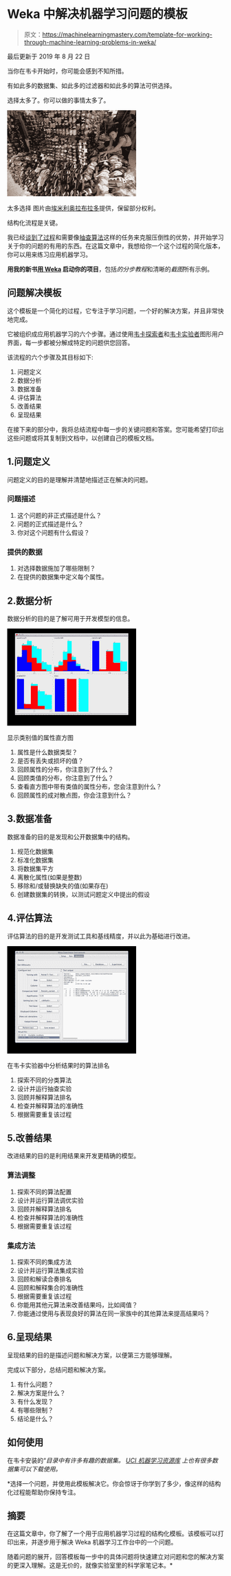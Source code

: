 # Weka 中解决机器学习问题的模板

> 原文：<https://machinelearningmastery.com/template-for-working-through-machine-learning-problems-in-weka/>

最后更新于 2019 年 8 月 22 日

当你在韦卡开始时，你可能会感到不知所措。

有如此多的数据集、如此多的过滤器和如此多的算法可供选择。

选择太多了。你可以做的事情太多了。

[![Too much Choice](img/14c0e33d22ea16c8bf1a218040f3bdf5.png)](https://machinelearningmastery.com/wp-content/uploads/2014/03/choice.jpg)

太多选择
图片由[埃米利奥拉布拉多](https://www.flickr.com/photos/3059349393/3786855827/sizes/l/)提供，保留部分权利。

结构化流程是关键。

我已经[谈到了过程](https://machinelearningmastery.com/4-steps-to-get-started-in-machine-learning/ "4-Steps to Get Started in Machine Learning: The Top-Down Strategy for Beginners to Start and Practice")和需要像[抽查算法](https://machinelearningmastery.com/why-you-should-be-spot-checking-algorithms-on-your-machine-learning-problems/ "Why you should be Spot-Checking Algorithms on your Machine Learning Problems")这样的任务来克服压倒性的优势，并开始学习关于你的问题的有用的东西。在这篇文章中，我想给你一个这个过程的简化版本，你可以用来练习应用机器学习。

**用我的新书[用 Weka](https://machinelearningmastery.com/machine-learning-mastery-weka/) 启动你的项目**，包括*的分步教程*和清晰的*截图*所有示例。

## 问题解决模板

这个模板是一个简化的过程，它专注于学习问题，一个好的解决方案，并且非常快地完成。

它被组织成应用机器学习的六个步骤。通过使用[韦卡探索者](https://machinelearningmastery.com/how-to-run-your-first-classifier-in-weka/ "How to Run Your First Classifier in Weka")和[韦卡实验者](https://machinelearningmastery.com/design-and-run-your-first-experiment-in-weka/ "Design and Run your First Experiment in Weka")图形用户界面，每一步都被分解成特定的问题供您回答。

该流程的六个步骤及其目标如下:

1.  问题定义
2.  数据分析
3.  数据准备
4.  评估算法
5.  改善结果
6.  呈现结果

在接下来的部分中，我将总结流程中每一步的关键问题和答案。您可能希望打印出这些问题或将其复制到文档中，以创建自己的模板文档。

## 1.问题定义

问题定义的目的是理解并清楚地描述正在解决的问题。

### 问题描述

1.  这个问题的非正式描述是什么？
2.  问题的正式描述是什么？
3.  你对这个问题有什么假设？

### 提供的数据

1.  对选择数据施加了哪些限制？
2.  在提供的数据集中定义每个属性。

## 2.数据分析

数据分析的目的是了解可用于开发模型的信息。

[![Attribute Histograms](img/035f27316a68e09ce1194833b5bac2ad.png)](https://machinelearningmastery.com/wp-content/uploads/2014/02/histograms.png)

显示类别值的属性直方图

1.  属性是什么数据类型？
2.  是否有丢失或损坏的值？
3.  回顾属性的分布，你注意到了什么？
4.  回顾类值的分布，你注意到了什么？
5.  查看直方图中带有类值的属性分布，您会注意到什么？
6.  回顾属性的成对散点图，你会注意到什么？

## 3.数据准备

数据准备的目的是发现和公开数据集中的结构。

1.  规范化数据集
2.  标准化数据集
3.  将数据集平方
4.  离散化属性(如果是整数)
5.  移除和/或替换缺失的值(如果存在)
6.  创建数据集的转换，以测试问题定义中提出的假设

## 4.评估算法

评估算法的目的是开发测试工具和基线精度，并以此为基础进行改进。

[![Algorithm ranking when analyzing results in the Weka Experimenter](img/cdab3456f0be64680cff89d02b8213f7.png)](https://machinelearningmastery.com/wp-content/uploads/2014/02/Screen-Shot-2014-02-25-at-5.30.54-AM.png)

在韦卡实验器中分析结果时的算法排名

1.  探索不同的分类算法
2.  设计并运行抽查实验
3.  回顾并解释算法排名
4.  检查并解释算法的准确性
5.  根据需要重复该过程

## 5.改善结果

改进结果的目的是利用结果来开发更精确的模型。

### 算法调整

1.  探索不同的算法配置
2.  设计并运行算法调优实验
3.  回顾并解释算法排名
4.  检查并解释算法的准确性
5.  根据需要重复该过程

### 集成方法

1.  探索不同的集成方法
2.  设计并运行算法集成实验
3.  回顾和解读合奏排名
4.  回顾和解释集合的准确性
5.  根据需要重复该过程
6.  你能用其他元算法来改善结果吗，比如阈值？
7.  你能通过使用与表现良好的算法在同一家族中的其他算法来提高结果吗？

## 6.呈现结果

呈现结果的目的是描述问题和解决方案，以便第三方能够理解。

完成以下部分，总结问题和解决方案。

1.  有什么问题？
2.  解决方案是什么？
3.  有什么发现？
4.  有哪些限制？
5.  结论是什么？

## 如何使用

在韦卡安装的“*目录中有许多有趣的数据集。 [UCI 机器学习资源库](https://archive.ics.uci.edu/ml/) 上也有很多数据集可以下载使用。*

 *选择一个问题，并使用此模板解决它。你会惊讶于你学到了多少，像这样的结构化过程能帮助你保持专注。

## 摘要

在这篇文章中，你了解了一个用于应用机器学习过程的结构化模板。该模板可以打印出来，并逐步用于解决 Weka 机器学习工作台中的一个问题。

随着问题的展开，回答模板每一步中的具体问题将快速建立对问题和您的解决方案的更深入理解。这是无价的，就像实验室里的科学家笔记本。*